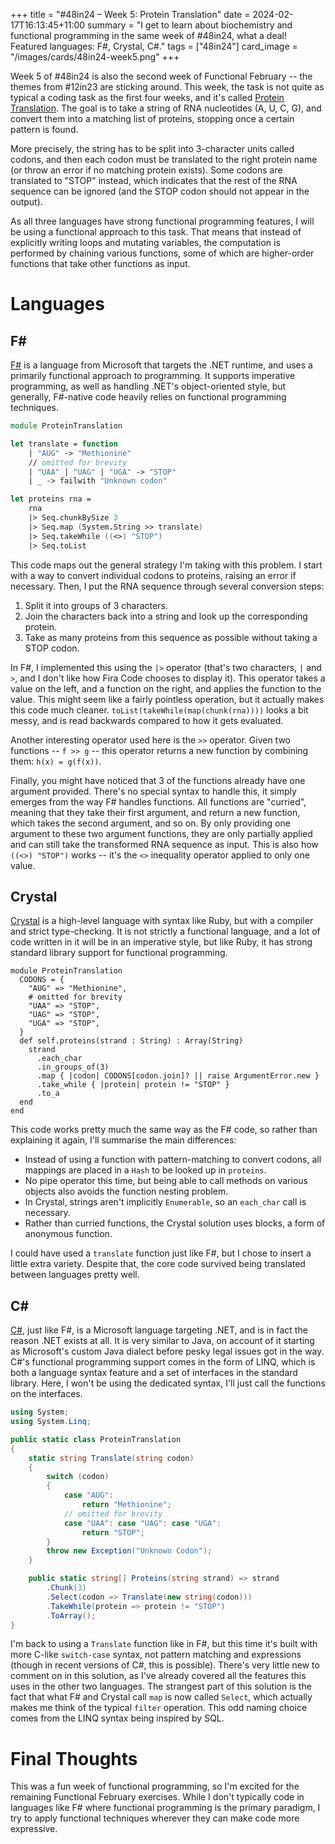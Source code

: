 +++
title = "#48in24 – Week 5: Protein Translation"
date = 2024-02-17T16:13:45+11:00
summary = "I get to learn about biochemistry and functional programming in the same week of #48in24, what a deal! Featured languages: F#, Crystal, C#."
tags = ["48in24"]
card_image = "/images/cards/48in24-week5.png"
+++

Week 5 of #48in24 is also the second week of Functional February -- the themes from #12in23 are sticking around. This week, the task is not quite as typical a coding task as the first four weeks, and it's called [Protein Translation](https://exercism.org/exercises/protein-translation). The goal is to take a string of RNA nucleotides (A, U, C, G), and convert them into a matching list of proteins, stopping once a certain pattern is found.

More precisely, the string has to be split into 3-character units called codons, and then each codon must be translated to the right protein name (or throw an error if no matching protein exists). Some codons are translated to "STOP" instead, which indicates that the rest of the RNA sequence can be ignored (and the STOP codon should not appear in the output).

As all three languages have strong functional programming features, I will be using a functional approach to this task. That means that instead of explicitly writing loops and mutating variables, the computation is performed by chaining various functions, some of which are higher-order functions that take other functions as input.

# Languages

## F#

[F#](https://fsharp.org/) is a language from Microsoft that targets the .NET runtime, and uses a primarily functional approach to programming. It supports imperative programming, as well as handling .NET's object-oriented style, but generally, F#-native code heavily relies on functional programming techniques.

```fsharp
module ProteinTranslation

let translate = function
    | "AUG" -> "Methionine"
    // omitted for brevity
    | "UAA" | "UAG" | "UGA" -> "STOP"
    | _ -> failwith "Unknown codon"

let proteins rna =
    rna
    |> Seq.chunkBySize 3
    |> Seq.map (System.String >> translate)
    |> Seq.takeWhile ((<>) "STOP")
    |> Seq.toList
```

This code maps out the general strategy I'm taking with this problem. I start with a way to convert individual codons to proteins, raising an error if necessary. Then, I put the RNA sequence through several conversion steps:

1. Split it into groups of 3 characters.
2. Join the characters back into a string and look up the corresponding protein.
3. Take as many proteins from this sequence as possible without taking a STOP codon.

In F#, I implemented this using the `|>` operator (that's two characters, `|` and `>`, and I don't like how Fira Code chooses to display it). This operator takes a value on the left, and a function on the right, and applies the function to the value. This might seem like a fairly pointless operation, but it actually makes this code much cleaner. `toList(takeWhile(map(chunk(rna))))` looks a bit messy, and is read backwards compared to how it gets evaluated.

Another interesting operator used here is the `>>` operator. Given two functions -- `f >> g` -- this operator returns a new function by combining them: `h(x) = g(f(x))`.

Finally, you might have noticed that 3 of the functions already have one argument provided. There's no special syntax to handle this, it simply emerges from the way F# handles functions. All functions are "curried", meaning that they take their first argument, and return a new function, which takes the second argument, and so on. By only providing one argument to these two argument functions, they are only partially applied and can still take the transformed RNA sequence as input. This is also how `((<>) "STOP")` works -- it's the `<>` inequality operator applied to only one value.

## Crystal

[Crystal](https://crystal-lang.org/) is a high-level language with syntax like Ruby, but with a compiler and strict type-checking. It is not strictly a functional language, and a lot of code written in it will be in an imperative style, but like Ruby, it has strong standard library support for functional programming.

```crystal
module ProteinTranslation
  CODONS = {
    "AUG" => "Methionine",
    # omitted for brevity
    "UAA" => "STOP",
    "UAG" => "STOP",
    "UGA" => "STOP",
  }
  def self.proteins(strand : String) : Array(String)
    strand
      .each_char
      .in_groups_of(3)
      .map { |codon| CODONS[codon.join]? || raise ArgumentError.new }
      .take_while { |protein| protein != "STOP" }
      .to_a
  end
end
```

This code works pretty much the same way as the F# code, so rather than explaining it again, I'll summarise the main differences:

- Instead of using a function with pattern-matching to convert codons, all mappings are placed in a `Hash` to be looked up in `proteins`.
- No pipe operator this time, but being able to call methods on various objects also avoids the function nesting problem.
- In Crystal, strings aren't implicitly `Enumerable`, so an `each_char` call is necessary.
- Rather than curried functions, the Crystal solution uses blocks, a form of anonymous function.

I could have used a `translate` function just like F#, but I chose to insert a little extra variety. Despite that, the core code survived being translated between languages pretty well.

## C#

[C#](https://dotnet.microsoft.com/en-us/languages/csharp), just like F#, is a Microsoft language targeting .NET, and is in fact the reason .NET exists at all. It is very similar to Java, on account of it starting as Microsoft's custom Java dialect before pesky legal issues got in the way. C#'s functional programming support comes in the form of LINQ, which is both a language syntax feature and a set of interfaces in the standard library. Here, I won't be using the dedicated syntax, I'll just call the functions on the interfaces.

```csharp
using System;
using System.Linq;

public static class ProteinTranslation
{
    static string Translate(string codon)
    {
        switch (codon)
        {
            case "AUG": 
                return "Methionine";
            // omitted for brevity
            case "UAA": case "UAG": case "UGA":
                return "STOP";
        }
        throw new Exception("Unknown Codon");
    }

    public static string[] Proteins(string strand) => strand
        .Chunk(3)
        .Select(codon => Translate(new string(codon)))
        .TakeWhile(protein => protein != "STOP")
        .ToArray();
}
```

I'm back to using a `Translate` function like in F#, but this time it's built with more C-like `switch-case` syntax, not pattern matching and expressions (though in recent versions of C#, this is possible). There's very little new to comment on in this solution, as I've already covered all the features this uses in the other two languages. The strangest part of this solution is the fact that what F# and Crystal call `map` is now called `Select`, which actually makes me think of the typical `filter` operation. This odd naming choice comes from the LINQ syntax being inspired by SQL.

# Final Thoughts

This was a fun week of functional programming, so I'm excited for the remaining Functional February exercises. While I don't typically code in languages like F# where functional programming is the primary paradigm, I try to apply functional techniques wherever they can make code more expressive.
